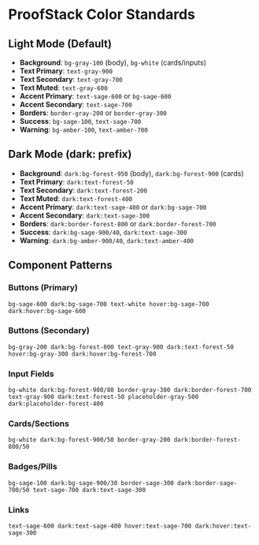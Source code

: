 # ProofStack Color Standards

## Light Mode (Default)
- **Background**: `bg-gray-100` (body), `bg-white` (cards/inputs)
- **Text Primary**: `text-gray-900`
- **Text Secondary**: `text-gray-700`
- **Text Muted**: `text-gray-600`
- **Accent Primary**: `text-sage-600` or `bg-sage-600`
- **Accent Secondary**: `text-sage-700`
- **Borders**: `border-gray-200` or `border-gray-300`
- **Success**: `bg-sage-100`, `text-sage-700`
- **Warning**: `bg-amber-100`, `text-amber-700`

## Dark Mode (dark: prefix)
- **Background**: `dark:bg-forest-950` (body), `dark:bg-forest-900` (cards)
- **Text Primary**: `dark:text-forest-50`
- **Text Secondary**: `dark:text-forest-200`
- **Text Muted**: `dark:text-forest-400`
- **Accent Primary**: `dark:text-sage-400` or `dark:bg-sage-700`
- **Accent Secondary**: `dark:text-sage-300`
- **Borders**: `dark:border-forest-800` or `dark:border-forest-700`
- **Success**: `dark:bg-sage-900/40`, `dark:text-sage-300`
- **Warning**: `dark:bg-amber-900/40`, `dark:text-amber-400`

## Component Patterns

### Buttons (Primary)
```
bg-sage-600 dark:bg-sage-700 text-white hover:bg-sage-700 dark:hover:bg-sage-600
```

### Buttons (Secondary)
```
bg-gray-200 dark:bg-forest-800 text-gray-900 dark:text-forest-50 hover:bg-gray-300 dark:hover:bg-forest-700
```

### Input Fields
```
bg-white dark:bg-forest-900/80 border-gray-300 dark:border-forest-700 text-gray-900 dark:text-forest-50 placeholder-gray-500 dark:placeholder-forest-400
```

### Cards/Sections
```
bg-white dark:bg-forest-900/50 border-gray-200 dark:border-forest-800/50
```

### Badges/Pills
```
bg-sage-100 dark:bg-sage-900/30 border-sage-300 dark:border-sage-700/50 text-sage-700 dark:text-sage-300
```

### Links
```
text-sage-600 dark:text-sage-400 hover:text-sage-700 dark:hover:text-sage-300
```

